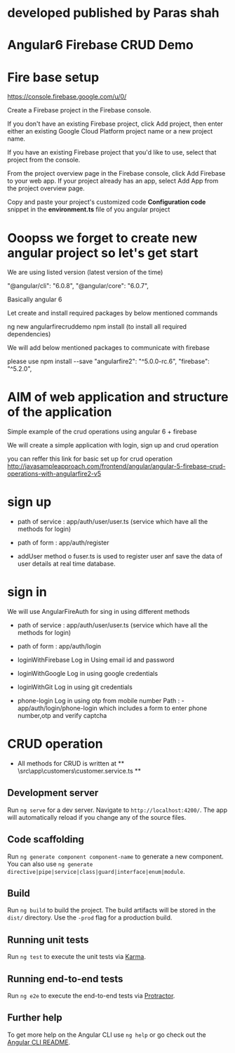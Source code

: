 # developed published by Paras shah

# Angular6 Firebase CRUD Demo

# Fire base setup 
https://console.firebase.google.com/u/0/

Create a Firebase project in the Firebase console.

If you don't have an existing Firebase project, click Add project, then enter either an existing Google Cloud Platform project name or a new project name.

If you have an existing Firebase project that you'd like to use, select that project from the console.

From the project overview page in the Firebase console, click Add Firebase to your web app. 
If your project already has an app, select Add App from the project overview page.

Copy and paste your project's customized code **Configuration code** snippet in the **environment.ts** file of you angular project  

# Ooopss we forget to create new angular project so let's get start

We are using listed version (latest version of the time)

"@angular/cli": "6.0.8",
"@angular/core": "6.0.7",

Basically angular 6 

Let create and install required packages by below mentioned commands

ng new angularfirecruddemo
npm install (to install all required dependencies)

We will add below mentioned packages to communicate with firebase 

please use npm install --save <packagename>
"angularfire2": "^5.0.0-rc.6",
"firebase": "^5.2.0",

# AIM of web application  and structure of the application

Simple example of the crud operations using angular 6 + firebase

We will create a simple application with login, sign up and crud operation 

you can reffer this link for basic set up for crud operation
http://javasampleapproach.com/frontend/angular/angular-5-firebase-crud-operations-with-angularfire2-v5


# sign up 
- path of service : app/auth/user/user.ts (service which have all the methods for login)
- path of form : app/auth/register

- addUser method o fuser.ts is used to register user anf save the data of user details at real time database. 


# sign in 

We will use AngularFireAuth for sing in using different methods
- path of service : app/auth/user/user.ts (service which have all the methods for login)
- path of form : app/auth/login

- loginWithFirebase
Log in Using email id and password

- loginWithGoogle
Log in using google credentials

- loginWithGit
Log in using git credentials

- phone-login
Log in using otp from mobile number 
Path : - app/auth/login/phone-login
which includes a form to enter phone number,otp  and verify captcha 

# CRUD operation  

- All methods for CRUD is written at  ** \src\app\customers\customer.service.ts ** 





## Development server

Run `ng serve` for a dev server. Navigate to `http://localhost:4200/`. The app will automatically reload if you change any of the source files.

## Code scaffolding

Run `ng generate component component-name` to generate a new component. You can also use `ng generate directive|pipe|service|class|guard|interface|enum|module`.

## Build

Run `ng build` to build the project. The build artifacts will be stored in the `dist/` directory. Use the `-prod` flag for a production build.

## Running unit tests

Run `ng test` to execute the unit tests via [Karma](https://karma-runner.github.io).

## Running end-to-end tests

Run `ng e2e` to execute the end-to-end tests via [Protractor](http://www.protractortest.org/).

## Further help

To get more help on the Angular CLI use `ng help` or go check out the [Angular CLI README](https://github.com/angular/angular-cli/blob/master/README.md).
